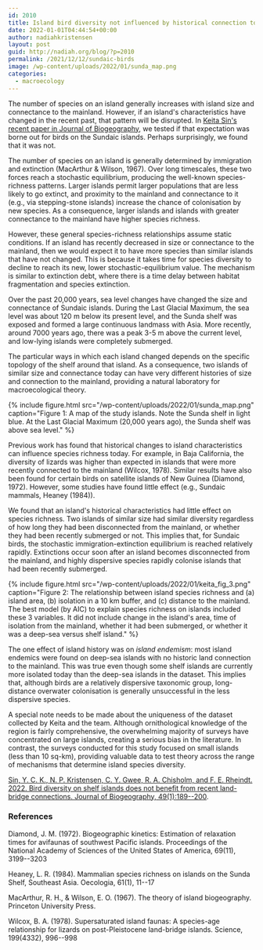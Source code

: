 ```yaml
---
id: 2010
title: Island bird diversity not influenced by historical connection to the mainland
date: 2022-01-01T04:44:54+00:00
author: nadiahkristensen
layout: post
guid: http://nadiah.org/blog/?p=2010
permalink: /2021/12/12/sundaic-birds
image: /wp-content/uploads/2022/01/sunda_map.png
categories:
  - macroecology
---
```


The number of species on an island generally increases with island size and connectance to the mainland.
However, if an island's characteristics have changed in the recent past, that pattern will be disrupted.
In [Keita Sin's recent paper in Journal of Biogeography](https://onlinelibrary.wiley.com/doi/abs/10.1111/jbi.14293),
we tested if that expectation was borne out for birds on the Sundaic islands.
Perhaps surprisingly, we found that it was not.

The number of species on an island is generally determined by immigration and extinction (MacArthur & Wilson, 1967).
Over long timescales,
these two forces reach a stochastic equilibrium, producing the well-known species-richness patterns.
Larger islands permit larger populations that are less likely to go extinct,
and proximity to the mainland and connectance to it (e.g., via stepping-stone islands) increase the chance of colonisation by new species.
As a consequence, larger islands and islands with greater connectance to the mainland have higher species richness.

However, these general species-richness relationships assume static conditions.
If an island has recently decreased in size or connectance to the mainland,
then we would expect it to have more species than similar islands that have not changed.
This is because it takes time for species diversity to decline to reach its new, lower stochastic-equilibrium value.
The mechanism is similar to extinction debt, where there is a time delay between habitat fragmentation and species extinction.

Over the past 20,000 years, sea level changes have changed the size and connectance of Sundaic islands.
During the Last Glacial Maximum, the sea level was about 120 m below its present level, and the Sunda shelf was exposed and formed a large continuous landmass with Asia.
More recently, around 7000 years ago, there was a peak 3-5 m above the current level, and low-lying islands were completely submerged.

The particular ways in which each island changed depends on the specific topology of the shelf around that island.
As a consequence, two islands of similar size and connectance today can have very different histories of size and connection to the mainland,
providing a natural laboratory for macroecological theory.

{%
    include figure.html
    src="/wp-content/uploads/2022/01/sunda_map.png"
    caption="Figure 1: A map of the study islands. Note the Sunda shelf in light blue. At the Last Glacial Maximum (20,000 years ago), the Sunda shelf was above sea level."
%}


Previous work has found that historical changes to island characteristics can influence species richness today.
For example, in Baja California, the diversity of lizards was higher than expected in islands that were more recently connected to the mainland (Wilcox, 1978).
Similar results have also been found for certain birds on satellite islands of New Guinea (Diamond, 1972).
However, some studies have found little effect (e.g., Sundaic mammals, Heaney (1984)).

We found that an island's historical characteristics had little effect on species richness.
Two islands of similar size had similar diversity regardless of how long they had been disconnected from the mainland, or whether they had been recently submerged or not.
This implies that, for Sundaic birds, the stochastic immigration-extinction equilibrium is reached relatively rapidly.
Extinctions occur soon after an island becomes disconnected from the mainland,
and highly dispersive species rapidly colonise islands that had been recently submerged.

{%
    include figure.html
    src="/wp-content/uploads/2022/01/keita_fig_3.png"
    caption="Figure 2: The relationship between island species richness and (a) island area, (b) isolation in a 10 km buffer, and (c) distance to the mainland. The best model (by AIC) to explain species richness on islands included these 3 variables. It did not include change in the island's area, time of isolation from the mainland, whether it had been submerged, or whether it was a deep-sea versus shelf island."
%}

The one effect of island history was on _island endemism_: most island endemics were found on deep-sea islands with no historic land connection to the mainland.
This was true even though some shelf islands are currently more isolated today than the deep-sea islands in the dataset.
This implies that,
although birds are a relatively dispersive taxonomic group,
long-distance overwater colonisation is generally unsuccessful in the less dispersive species.

A special note needs to be made about the uniqueness of the dataset collected by Keita and the team.
Although ornithological knowledge of the region is fairly comprehensive,
the overwhelming majority of surveys have concentrated on large islands,
creating a serious bias in the literature.
In contrast, the surveys conducted for this study focused on small islands (less than 10 sq-km),
providing valuable data to test theory across the range of mechanisms that determine island species diversity.

[Sin, Y. C. K., N. P. Kristensen, C. Y. Gwee, R. A. Chisholm, and F. E. Rheindt. 2022. Bird diversity on shelf islands does not benefit from recent land-bridge connections. Journal of Biogeography, 49(1):189--200](https://onlinelibrary.wiley.com/doi/abs/10.1111/jbi.14293).

<h3>References</h3>

Diamond, J. M. (1972). Biogeographic kinetics: Estimation of relaxation times for avifaunas of southwest Pacific islands. Proceedings of the National Academy of Sciences of the United States of America, 69(11), 3199--3203

Heaney, L. R. (1984). Mammalian species richness on islands on the Sunda Shelf, Southeast Asia. Oecologia, 61(1), 11--17

MacArthur, R. H., & Wilson, E. O. (1967). The theory of island biogeography. Princeton University Press.

Wilcox, B. A. (1978). Supersaturated island faunas: A species-age relationship for lizards on post-Pleistocene land-bridge islands. Science, 199(4332), 996--998
